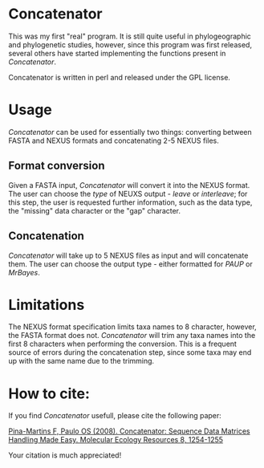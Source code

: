 # Concatenator

This was my first "real" program. It is still quite useful in phylogeographic and phylogenetic studies, however, since this program was first released, several others have started implementing the functions present in *Concatenator*.


Concatenator is written in perl and released under the GPL license.

# Usage

*Concatenator* can be used for essentially two things: converting between FASTA and NEXUS formats and concatenating 2-5 NEXUS files.

## Format conversion

Given a FASTA input, *Concatenator* will convert it into the NEXUS format. The user can choose the *type* of NEUXS output - *leave* or *interleave*; for this step, the user is requested further information, such as the data type, the "missing" data character or the "gap" character.

## Concatenation

*Concatenator* will take up to 5 NEXUS files as input and will concatenate them. The user can choose the output type - either formatted for *PAUP* or *MrBayes*.

# Limitations

The NEXUS format specification limits taxa names to 8 character, however, the FASTA format does not. *Concatenator* will trim any taxa names into the first 8 characters when performing the conversion. This is a frequent source of errors during the concatenation step, since some taxa may end up with the same name due to the trimming.

# How to cite:

If you find *Concatenator* usefull, please cite the following paper:

[Pina-Martins F, Paulo OS (2008). Concatenator: Sequence Data Matrices Handling Made Easy. Molecular Ecology Resources 8, 1254-1255](https://www.ncbi.nlm.nih.gov/pubmed/21586013)

Your citation is much appreciated!
